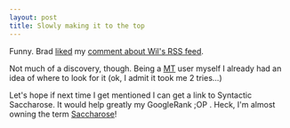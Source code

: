 ```yaml
---
layout: post
title: Slowly making it to the top
---
```


Funny. Brad <a href="http://www.quality.nu/dotnetguy/2002/06/17.aspx#a200">liked</a> my <a href="http://www.quality.nu/dotnetguy/comments.aspx?cmd=view&msg=194">comment about  Wil's RSS feed</a>.

Not much of a discovery, though. Being a <a href="http://movabletype.org">MT</a> user myself I already had an idea of where to look for it (ok, I admit it took me 2 tries...)

Let's hope if next time I get mentioned I can get a link to Syntactic Saccharose. It would help greatly my GoogleRank ;OP . Heck, I'm almost owning the term <a href="http://www.google.com/search?q=saccharose&ie=UTF8&oe=UTF8&hl=es&lr=lang_en%7Clang_es">Saccharose</a>!
